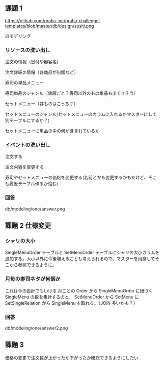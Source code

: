 ## 課題 1

https://github.com/praha-inc/praha-challenge-templates/blob/master/db/design/sushi.png

のモデリング

### リソースの洗い出し

注文の情報（日付や顧客名）

注文詳細の情報（各商品が何個など）

寿司の単品メニュー

寿司単品のジャンル（値段ごと？寿司以外のもの単品も出てきそう）

セットメニュー（丼ものはこっち？）

セットメニューのジャンル(セットメニューのカラムに入れるかマスターにして別テーブルにするか？)

セットメニューに単品の中の何が含まれているか

### イベントの洗い出し

注文する

注文内容を変更する

寿司やセットメニューの価格を変更する(名前とかも変更するかもだけど、そこも履歴テーブル作るか悩む)

### 回答

db/modeling/one/answer.png

## 課題 2 仕様変更

### シャリの大小

SingleMenuOrder テーブルと SetMenuOrder テーブルにシャリの大小カラムを追加する。大小以外に今後増えることも考えられるので、マスターを用意してそこから参照できるように。

### 月毎の寿司ネタが何個か

これは今の設計でもいける
月ごとの Order から SingleMenuOrder に紐づく SingleMenu の数を集計するのと、
SetMenuOrder から SetMenu に SetSingleRelation から SingleMenu を取れる。（JOIN 多いかも？）

### 回答

db/modeling/one/answer2.png

## 課題 3

価格の変更で注文数が上がったか下がったか確認できるようにしたい
